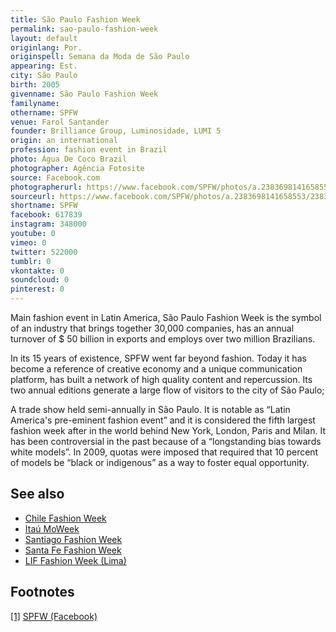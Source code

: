 ```yaml
---
title: São Paulo Fashion Week
permalink: sao-paulo-fashion-week
layout: default
originlang: Por.
originspell: Semana da Moda de São Paulo
appearing: Est.
city: São Paulo
birth: 2005
givenname: São Paulo Fashion Week
familyname:
othername: SPFW
venue: Farol Santander
founder: Brilliance Group, Luminosidade, LUMI 5
origin: an international
profession: fashion event in Brazil
photo: Água De Coco Brazil
photographer: Agência Fotosite
source: Facebook.com
photographerurl: https://www.facebook.com/SPFW/photos/a.2383698141658553/2383698301658537/?type=3&theater
sourceurl: https://www.facebook.com/SPFW/photos/a.2383698141658553/2383698301658537/?type=3&theater
shortname: SPFW
facebook: 617839
instagram: 348000
youtube: 0
vimeo: 0
twitter: 522000
tumblr: 0
vkontakte: 0
soundcloud: 0
pinterest: 0
---
```


Main fashion event in Latin America, São Paulo Fashion Week is the symbol of an industry that brings together 30,000 companies, has an annual turnover of $ 50 billion in exports and employs over two million Brazilians.

In its 15 years of existence, SPFW went far beyond fashion. Today it has become a reference of creative economy and a unique communication platform, has built a network of high quality content and repercussion. Its two annual editions generate a large flow of visitors to the city of São Paulo;

A trade show held semi-annually in São Paulo. It is notable as “Latin America's pre-eminent fashion event” and it is considered the fifth largest fashion week after in the world behind New York, London, Paris and Milan. It has been controversial in the past because of a “longstanding bias towards white models”. In 2009, quotas were imposed that required that 10 percent of models be “black or indigenous” as a way to foster equal opportunity.

## See also

+ [Chile Fashion Week](chile-fashion-week)
+ [Itaú MoWeek](itau-moweek)
+ [Santiago Fashion Week](santiago-fashion-week)
+ [Santa Fe Fashion Week](santa-fe-fashion-week)
+ [LIF Fashion Week (Lima)](lif-fashion-week-lima)

## Footnotes

[[1]](#a1) <span id="f1"></span> [SPFW (Facebook)](https://www.facebook.com/SPFW/photos/a.2383698141658553/2383698301658537/?type=3&theater)
